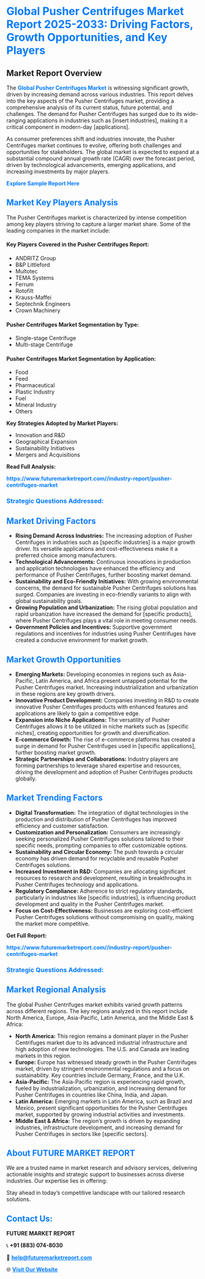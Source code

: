 <h1 style="color: #007BFF;">Global Pusher Centrifuges Market Report 2025-2033: Driving Factors, Growth Opportunities, and Key Players</h1>

<section id="overview">
<h2>Market Report Overview</h2>
<p>The <a href="https://www.futuremarketreport.com//industry-report/pusher-centrifuges-market" style="color: #007BFF; text-decoration: none;"><strong>Global Pusher Centrifuges Market</strong></a> is witnessing significant growth, driven by increasing demand across various industries. This report delves into the key aspects of the Pusher Centrifuges market, providing a comprehensive analysis of its current status, future potential, and challenges. The demand for Pusher Centrifuges has surged due to its wide-ranging applications in industries such as [insert industries], making it a critical component in modern-day [applications].</p>
<p>As consumer preferences shift and industries innovate, the Pusher Centrifuges market continues to evolve, offering both challenges and opportunities for stakeholders. The global market is expected to expand at a substantial compound annual growth rate (CAGR) over the forecast period, driven by technological advancements, emerging applications, and increasing investments by major players.</p>
</section>

<section id="overview">
<p><a href="https://www.futuremarketreport.com//request-sample/reportId=60438" style="color: #007BFF; text-decoration: none;"><strong>Explore Sample Report Here</strong></a></p>
</section>

<section id="key-players">
<h2 style="color: #007BFF;">Market Key Players Analysis</h2>
<p>The Pusher Centrifuges market is characterized by intense competition among key players striving to capture a larger market share. Some of the leading companies in the market include:</p>
<h4>Key Players Covered in the Pusher Centrifuges Report:</h4>
<ul><li>ANDRITZ Group</li><li>B&amp;P Littleford</li><li>Multotec</li><li>TEMA Systems</li><li>Ferrum</li><li>Rotofilt</li><li>Krauss-Maffei</li><li>Septechnik Engineers</li><li>Crown Machinery</li></ul>
<h4>Pusher Centrifuges Market Segmentation by Type:</h4>
<ul><li>Single-stage Centrifuge</li><li>Multi-stage Centrifuge</li></ul>

<h4>Pusher Centrifuges Market Segmentation by Application:</h4>
<ul><li>Food</li><li>Feed</li><li>Pharmaceutical</li><li>Plastic Industry</li><li>Fuel</li><li>Mineral Industry</li><li>Others</li></ul>
<p><strong>Key Strategies Adopted by Market Players:</strong></p>
<ul>
<li>Innovation and R&D</li>
<li>Geographical Expansion</li>
<li>Sustainability Initiatives</li>
<li>Mergers and Acquisitions</li>
</ul>
</section>

<section>
<p><strong>Read Full Analysis: </strong></p><a href="https://www.futuremarketreport.com//industry-report/pusher-centrifuges-market" style="color: #007BFF; text-decoration: none;"><strong>https://www.futuremarketreport.com//industry-report/pusher-centrifuges-market</strong></a>
<h3 style="color: #007BFF;">Strategic Questions Addressed:</h3>
</section>

<section id="driving-factors">
<h2 style="color: #007BFF;">Market Driving Factors</h2>
<ul>
<li><strong>Rising Demand Across Industries:</strong> The increasing adoption of Pusher Centrifuges in industries such as [specific industries] is a major growth driver. Its versatile applications and cost-effectiveness make it a preferred choice among manufacturers.</li>
<li><strong>Technological Advancements:</strong> Continuous innovations in production and application technologies have enhanced the efficiency and performance of Pusher Centrifuges, further boosting market demand.</li>
<li><strong>Sustainability and Eco-Friendly Initiatives:</strong> With growing environmental concerns, the demand for sustainable Pusher Centrifuges solutions has surged. Companies are investing in eco-friendly variants to align with global sustainability goals.</li>
<li><strong>Growing Population and Urbanization:</strong> The rising global population and rapid urbanization have increased the demand for [specific products], where Pusher Centrifuges plays a vital role in meeting consumer needs.</li>
<li><strong>Government Policies and Incentives:</strong> Supportive government regulations and incentives for industries using Pusher Centrifuges have created a conducive environment for market growth.</li>
</ul>
</section>

<section id="growth-opportunities">
<h2 style="color: #007BFF;">Market Growth Opportunities</h2>
<ul>
<li><strong>Emerging Markets:</strong> Developing economies in regions such as Asia-Pacific, Latin America, and Africa present untapped potential for the Pusher Centrifuges market. Increasing industrialization and urbanization in these regions are key growth drivers.</li>
<li><strong>Innovative Product Development:</strong> Companies investing in R&D to create innovative Pusher Centrifuges products with enhanced features and applications are likely to gain a competitive edge.</li>
<li><strong>Expansion into Niche Applications:</strong> The versatility of Pusher Centrifuges allows it to be utilized in niche markets such as [specific niches], creating opportunities for growth and diversification.</li>
<li><strong>E-commerce Growth:</strong> The rise of e-commerce platforms has created a surge in demand for Pusher Centrifuges used in [specific applications], further boosting market growth.</li>
<li><strong>Strategic Partnerships and Collaborations:</strong> Industry players are forming partnerships to leverage shared expertise and resources, driving the development and adoption of Pusher Centrifuges products globally.</li>
</ul>
</section>

<section id="trending-factors">
<h2 style="color: #007BFF;">Market Trending Factors</h2>
<ul>
<li><strong>Digital Transformation:</strong> The integration of digital technologies in the production and distribution of Pusher Centrifuges has improved efficiency and customer satisfaction.</li>
<li><strong>Customization and Personalization:</strong> Consumers are increasingly seeking personalized Pusher Centrifuges solutions tailored to their specific needs, prompting companies to offer customizable options.</li>
<li><strong>Sustainability and Circular Economy:</strong> The push towards a circular economy has driven demand for recyclable and reusable Pusher Centrifuges solutions.</li>
<li><strong>Increased Investment in R&D:</strong> Companies are allocating significant resources to research and development, resulting in breakthroughs in Pusher Centrifuges technology and applications.</li>
<li><strong>Regulatory Compliance:</strong> Adherence to strict regulatory standards, particularly in industries like [specific industries], is influencing product development and quality in the Pusher Centrifuges market.</li>
<li><strong>Focus on Cost-Effectiveness:</strong> Businesses are exploring cost-efficient Pusher Centrifuges solutions without compromising on quality, making the market more competitive.</li>
</ul>
</section>

<section>
<p><strong>Get Full Report: </strong></p><a href="https://www.futuremarketreport.com//industry-report/pusher-centrifuges-market" style="color: #007BFF; text-decoration: none;"><strong>https://www.futuremarketreport.com//industry-report/pusher-centrifuges-market</strong></a>
<h3 style="color: #007BFF;">Strategic Questions Addressed:</h3>
</section>


<section id="regional-analysis">
<h2 style="color: #007BFF;">Market Regional Analysis</h2>
<p>The global Pusher Centrifuges market exhibits varied growth patterns across different regions. The key regions analyzed in this report include North America, Europe, Asia-Pacific, Latin America, and the Middle East & Africa:</p>
<ul>
<li><strong>North America:</strong> This region remains a dominant player in the Pusher Centrifuges market due to its advanced industrial infrastructure and high adoption of new technologies. The U.S. and Canada are leading markets in this region.</li>
<li><strong>Europe:</strong> Europe has witnessed steady growth in the Pusher Centrifuges market, driven by stringent environmental regulations and a focus on sustainability. Key countries include Germany, France, and the U.K.</li>
<li><strong>Asia-Pacific:</strong> The Asia-Pacific region is experiencing rapid growth, fueled by industrialization, urbanization, and increasing demand for Pusher Centrifuges in countries like China, India, and Japan.</li>
<li><strong>Latin America:</strong> Emerging markets in Latin America, such as Brazil and Mexico, present significant opportunities for the Pusher Centrifuges market, supported by growing industrial activities and investments.</li>
<li><strong>Middle East & Africa:</strong> The region’s growth is driven by expanding industries, infrastructure development, and increasing demand for Pusher Centrifuges in sectors like [specific sectors].</li>
</ul>
</section>

<footer>
<h2 style="color: #007BFF;">About FUTURE MARKET REPORT</h2>
<p>We are a trusted name in market research and advisory services, delivering actionable insights and strategic support to businesses across diverse industries. Our expertise lies in offering:</p>

<p>Stay ahead in today’s competitive landscape with our tailored research solutions.</p>

<h2 style="color: #007BFF;">Contact Us:</h2>
<p><strong>FUTURE MARKET REPORT</strong></p>
<p>📞 <strong>+91 (883) 074-8030</strong></p>
<p>📧 <strong><a href="mailto:help@futuremarketreport.com" style="color: #007BFF;">help@futuremarketreport.com</a></strong></p>
<p>🌐 <strong><a href="https://www.futuremarketreport.com/" style="color: #007BFF;">Visit Our Website</a></strong></p>
</footer>